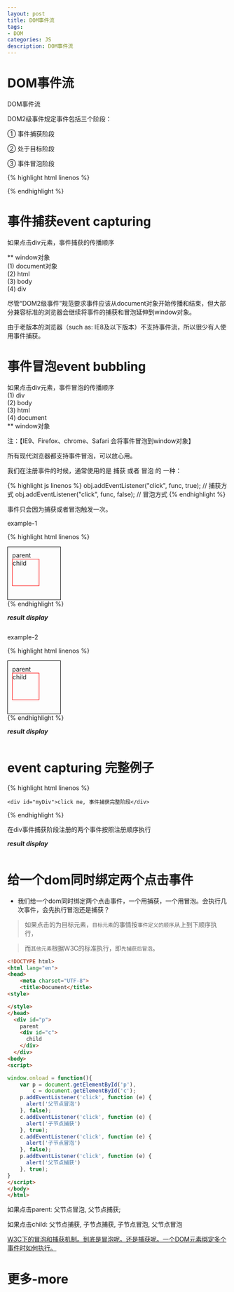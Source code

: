 ```yaml
---
layout: post
title: DOM事件流
tags:
- DOM
categories: JS
description: DOM事件流
---
```


# DOM事件流
DOM事件流

DOM2级事件规定事件包括三个阶段：

① 事件捕获阶段

② 处于目标阶段

③ 事件冒泡阶段

{% highlight html linenos %}
<!DOCTYPE html>
<html lang="en">
<head>
	<meta charset="UTF-8">
	<title>test</title>
</head>
<body>
	<div id="myDiv"></div>		
</body>
</html>
{% endhighlight %}

# 事件捕获event capturing
如果点击div元素，事件捕获的传播顺序  

**  window对象  
(1) document对象  
(2) html  
(3) body  
(4) div  

尽管“DOM2级事件”规范要求事件应该从document对象开始传播和结束，但大部分兼容标准的浏览器会继续将事件的捕获和冒泡延伸到window对象。  

由于老版本的浏览器（such as: IE8及以下版本）不支持事件流，所以很少有人使用事件捕获。

# 事件冒泡event bubbling
如果点击div元素，事件冒泡的传播顺序  
(1) div  
(2) body  
(3) html  
(4) document  
**  window对象  

注：【IE9、Firefox、chrome、Safari 会将事件冒泡到window对象】

所有现代浏览器都支持事件冒泡，可以放心用。

我们在注册事件的时候，通常使用的是 捕获 或者 冒泡 的 一种：

{% highlight js linenos %}
obj.addEventListener("click", func, true); // 捕获方式
obj.addEventListener("click", func, false); // 冒泡方式
{% endhighlight %}

事件只会因为捕获或者冒泡触发一次。

example-1

{% highlight html linenos %}
<!DOCTYPE html>
<html lang="en">
<head>
	<meta charset="UTF-8">
	<title>test</title>
<style type="text/css">
   #p { width: 300px; height: 300px; padding: 10px;  border: 1px solid black; }
   #c { width: 100px; height: 100px; border: 1px solid red; }
</style>
</head>
<body>
	<div id="p">
        parent
        <div id="c">
            child
        </div>
    </div>	
    <script>
    	window.onload = function(){
    		var p = document.getElementById("p"),
    			c = document.getElementById("c");
    		c.addEventListener("click",function(){
    			console.log('子节点捕获');
    		},true);
    		c.addEventListener("click",function(){
    			console.log('子节点冒泡');
    		},false);
    	}
    </script>
</body>
</html>
{% endhighlight %}

**_result display_**
<div class="rd">
<img src="/assets/images/2016/10-11-12/event-bubbling.png" alt="">
</div>

example-2

{% highlight html linenos %}
<!DOCTYPE html>
<html lang="en">
<head>
	<meta charset="UTF-8">
	<title>test</title>
<style type="text/css">
   #p { width: 100px; height: 100px; padding: 10px;  border: 1px solid black; }
   #c { width: 60px; height: 60px; border: 1px solid red; }
</style>
</head>
<body>
	<div id="p">
        parent
        <div id="c">
            child
        </div>
    </div>	
    <script>
    	window.onload = function(){
    		var p = document.getElementById("p"),
    			c = document.getElementById("c");
    		p.addEventListener("click",function(){
    			console.log('父节点捕获');
    		},true);
    		c.addEventListener("click",function(){
    			console.log('子节点捕获');
    		},true);
    		c.addEventListener("click",function(){
    			console.log('子节点冒泡');
    		},false);
    		p.addEventListener("click",function(){
    			console.log('父节点冒泡');
    		},false);
    	}
    </script>
</body>
</html>
{% endhighlight %}

**_result display_**
<div class="rd">
<img src="/assets/images/2016/10-11-12/event-capturing.png" alt="">
</div>

# event capturing 完整例子

{% highlight html linenos %}
<!DOCTYPE html>
<html lang="en">
<head>
	<meta charset="UTF-8">
	<title>test</title>
</head>
<body>
	
	<div id="myDiv">click me, 事件捕获完整阶段</div>	

<script>
    var myDiv = document.getElementById("myDiv");

    myDiv.addEventListener("click", function() {
    	console.log("div 事件捕获");
    },true);
    
    myDiv.addEventListener("click", function() {
    	console.log("div 事件捕获，once again");
    },true);

    myDiv.addEventListener("click", function() {
    	console.log("div 事件冒泡");
    },false);
	
    window.addEventListener("click", function() {
    	console.log("window 事件捕获");
    },true);

    document.addEventListener("click", function() {
    	console.log("document 事件捕获");
    },true);

    document.documentElement.addEventListener("click", function() {
    	console.log("html 事件捕获");
    },true);

    document.body.addEventListener("click", function() {
    	console.log("body 事件捕获");
    },true);
</script>		
</body>
</html>
{% endhighlight %}

在div事件捕获阶段注册的两个事件按照注册顺序执行

**_result display_**
<div class="rd">
    <img src="/assets/images/2016/10-11-12/10-30-1.png" alt="">
</div>

# 给一个dom同时绑定两个点击事件

- 我们给一个dom同时绑定两个点击事件，一个用捕获，一个用冒泡。会执行几次事件，会先执行冒泡还是捕获？

> 如果点击的为目标元素，`目标元素`的事情按`事件定义的顺序`从上到下顺序执行，

> 而`其他元素`根据W3C的标准执行，即`先捕获后冒泡`。

```html
<!DOCTYPE html>
<html lang="en">
<head>
	<meta charset="UTF-8">
	<title>Document</title>
<style>

</style>
</head>
  <div id="p">
    parent
    <div id="c">
      child
    </div>
  </div>
<body>
<script>

window.onload = function(){
    var p = document.getElementById('p'),
        c = document.getElementById('c');
    p.addEventListener('click', function (e) {
      alert('父节点冒泡')
    }, false);
    c.addEventListener('click', function (e) {
      alert('子节点捕获')
    }, true);
    c.addEventListener('click', function (e) {
      alert('子节点冒泡')
    }, false);
    p.addEventListener('click', function (e) {
      alert('父节点捕获')
    }, true);
}
</script>
</body>
</html>
```

如果点击parent: 父节点冒泡, 父节点捕获;

如果点击child: 父节点捕获, 子节点捕获, 子节点冒泡, 父节点冒泡

[W3C下的冒泡和捕获机制。到底是冒泡呢。还是捕获呢。一个DOM元素绑定多个事件时如何执行。](https://blog.csdn.net/u011719449/article/details/23787627)

# 更多-more










































